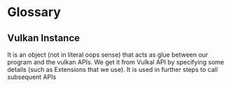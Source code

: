 # Glossary

## Vulkan Instance

It is an object (not in literal oops sense) that acts as glue between our program and the vulkan APIs. We get it from Vulkal API by specifying some details (such as Extensions that we use). It is used in further steps to call subsequent APIs